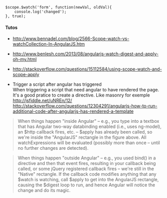 ````
$scope.$watch('form', function(newVal, oldVal){
    console.log('changed');
}, true);
````

#### Tutos
* http://www.bennadel.com/blog/2566-Scope-watch-vs-watchCollection-In-AngularJS.htm
* http://www.benlesh.com/2013/08/angularjs-watch-digest-and-apply-oh-my.html
* http://stackoverflow.com/questions/15112584/using-scope-watch-and-scope-apply

* Trigger a script after angular has triggered    
When triggering a script that need angular to have rendered the page. It's a good pratice to create a directive. 
Like masonry for exemple 
http://jsfiddle.net/uNREn/12/
http://stackoverflow.com/questions/12304291/angularjs-how-to-run-additional-code-after-angularjs-has-rendered-a-template



> When things happen "inside Angular" – e.g., you type into a textbox that has Angular two-way databinding enabled (i.e., uses ng-model), an $http callback fires, etc. – $apply has already been called, so we're inside the "AngularJS" rectangle in the figure above. All watchExpressions will be evaluated (possibly more than once – until no further changes are detected).

> When things happen "outside Angular" – e.g., you used bind() in a directive and then that event fires, resulting in your callback being called, or some jQuery registered callback fires – we're still in the "Native" rectangle. If the callback code modifies anything that any $watch is watching, call $apply to get into the AngularJS rectangle, causing the $digest loop to run, and hence Angular will notice the change and do its magic.